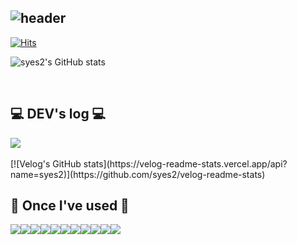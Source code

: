 <div align="left">

![header](https://capsule-render.vercel.app/api?type=waving&height=200&text=Welcome%20to%20syes2's%20GitHub%20👋&fontAlign=80&fontAlignY=40&color=gradient)
---
  
[![Hits](https://hits.seeyoufarm.com/api/count/incr/badge.svg?url=https%3A%2F%2Fgithub.com%2Fsyes2&count_bg=%23CCEEFF&title_bg=%23D3D3D3&icon=&icon_color=%23E7E7E7&title=hits&edge_flat=false)](https://hits.seeyoufarm.com)

![syes2's GitHub stats](https://github-readme-stats.vercel.app/api?username=syes2&include_all_commits=true&theme=transparent&hide_border=true&count_private=true)
 
<br/>

## 💻 DEV's log 💻
<div style="display:flex; flex-direction:row;">
    <a href="https://velog.io/@yuseong">
        <img src="https://img.shields.io/badge/velog-20C997?style=for-the-badge&logo=velog&logoColor=white"> 
    </a>
</div><br> [![Velog's GitHub stats](https://velog-readme-stats.vercel.app/api?name=syes2)](https://github.com/syes2/velog-readme-stats)

    
## 🔨 Once I've used 🔨
<div style="display:flex; flex-direction:row;">
    <img src="https://img.shields.io/badge/Andoid Studio-3DDC84?style=for-the-badge&logo=android studio&logoColor=white">
    <img src="https://img.shields.io/badge/flutter-02569B?style=for-the-badge&logo=flutter&logoColor=white"> 
    <img src="https://img.shields.io/badge/unity-000000?style=for-the-badge&logo=unity&logoColor=white"> 
    <img src="https://img.shields.io/badge/firebase-FFCA28?style=for-the-badge&logo=firebase&logoColor=white">
    <img src="https://img.shields.io/badge/mysql-4479A1?style=for-the-badge&logo=mysql&logoColor=white">
    <br>
    <img src="https://img.shields.io/badge/Java-007396?style=for-the-badge&logo=Java&logoColor=white"> 
    <img src="https://img.shields.io/badge/python-3776AB?style=for-the-badge&logo=python&logoColor=white"> 
    <img src="https://img.shields.io/badge/html5-E34F26?style=for-the-badge&logo=html5&logoColor=white"> 
    <img src="https://img.shields.io/badge/css-1572B6?style=for-the-badge&logo=css3&logoColor=white"> 
    <img src="https://img.shields.io/badge/javascript-F7DF1E?style=for-the-badge&logo=flutter&logoColor=white"> 
    <img src="https://img.shields.io/badge/Kotlin-7F52FF?style=for-the-badge&logo=kotlin&logoColor=white">


</div>
